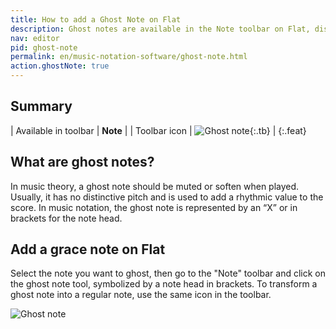 ```yaml
---
title: How to add a Ghost Note on Flat
description: Ghost notes are available in the Note toolbar on Flat, discover how to use them
nav: editor
pid: ghost-note
permalink: en/music-notation-software/ghost-note.html
action.ghostNote: true
---
```


## Summary

| Available in toolbar | **Note** |
| Toolbar icon | ![Ghost note](https://prod.flat-cdn.com/img/icons/editorActions/ghost.svg){:.tb} |
{:.feat}

## What are ghost notes?

In music theory, a ghost note should be muted or soften when played. Usually, it has no distinctive pitch and is used to add a rhythmic value to the score. In music notation, the ghost note is represented by an “X” or in brackets for the note head.

## Add a grace note on Flat

Select the note you want to ghost, then go to the "Note" toolbar and click on the ghost note tool, symbolized by a note head in brackets. To transform a ghost note into a regular note, use the same icon in the toolbar.

![Ghost note](/help/assets/img/editor/ghostnote.gif)
